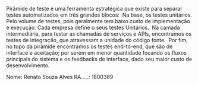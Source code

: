 Pirâmide de teste é uma ferramenta estratégica que existe para separar testes automatizados em três grandes blocos:  Na base, os testes unitários. Pelo volume de testes, pois geralmente tem baixo custo de implementação e execução. Cada empresa define o seus testes Unitários.  Na camada intermediária, para testar as chamadas de serviços e APIs, encontramos os testes de integração, que atravessam a unidade do código fonte.  Por fim,  no topo da pirâmide encontramos os testes end-to-end, que são de interface e aceitação; por serem em menor quantidade focando os fluxos principais do sistema e os feedbacks de interface, dado seu maior custo de desenvolvimento.


Nome: Renato Souza Alves
RA.....: 1800389

